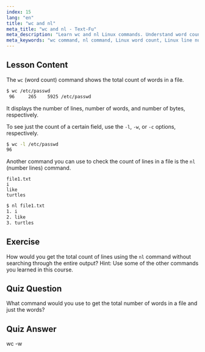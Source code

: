 ```yaml
---
index: 15
lang: "en"
title: "wc and nl"
meta_title: "wc and nl - Text-Fu"
meta_description: "Learn wc and nl Linux commands. Understand word count, line numbering, and file analysis. Improve your Linux command-line skills today!"
meta_keywords: "wc command, nl command, Linux word count, Linux line numbers, file analysis, Linux tutorial, beginner Linux, Linux guide"
---
```


## Lesson Content

The `wc` (word count) command shows the total count of words in a file.

```bash
$ wc /etc/passwd
 96     265    5925 /etc/passwd
```

It displays the number of lines, number of words, and number of bytes, respectively.

To see just the count of a certain field, use the `-l`, `-w`, or `-c` options, respectively.

```bash
$ wc -l /etc/passwd
96
```

Another command you can use to check the count of lines in a file is the `nl` (number lines) command.

```plaintext
file1.txt
i
like
turtles
```

```bash
$ nl file1.txt
1. i
2. like
3. turtles
```

## Exercise

How would you get the total count of lines using the `nl` command without searching through the entire output? Hint: Use some of the other commands you learned in this course.

## Quiz Question

What command would you use to get the total number of words in a file and just the words?

## Quiz Answer

wc -w
